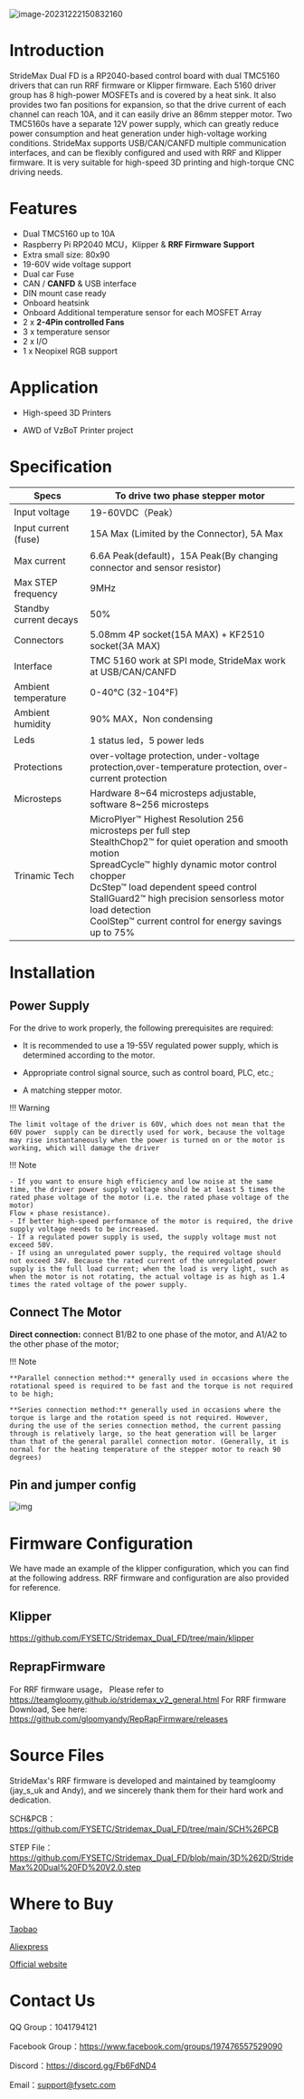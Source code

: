 
![image-20231222150832160](images/StrideMax_on_DIN.png)



# Introduction

StrideMax Dual FD is a RP2040-based control board with dual TMC5160 drivers that can run RRF firmware or Klipper firmware. Each 5160 driver group has 8 high-power MOSFETs and is covered by a heat sink. It also provides two fan positions for expansion, so that the drive current of each channel can reach 10A, and it can easily drive an 86mm stepper motor. Two TMC5160s have a separate 12V power supply, which can greatly reduce power consumption and heat generation under high-voltage working conditions. StrideMax supports USB/CAN/CANFD multiple communication interfaces, and can be flexibly configured and used with RRF and Klipper firmware. It is very suitable for high-speed 3D printing and high-torque CNC driving needs.



# Features

- Dual TMC5160 up to 10A
- Raspberry Pi RP2040 MCU，Klipper & **RRF Firmware Support**
- Extra small size: 80x90
- 19-60V wide voltage support
- Dual car Fuse 
- CAN / **CANFD** & USB interface
- DIN mount case ready
- Onboard heatsink
- Onboard Additional temperature sensor for each MOSFET Array
- 2 x **2-4Pin controlled Fans**
- 3 x temperature sensor
- 2 x I/O
- 1 x Neopixel RGB support

# Application

- High-speed 3D Printers

- AWD of VzBoT Printer project 

# Specification

| Specs                  | To drive two phase stepper motor                             |
| ---------------------- | ------------------------------------------------------------ |
| Input voltage          | 19-60VDC（Peak）                                             |
| Input current (fuse)   | 15A Max (Limited by the Connector), 5A Max                   |
| Max current            | 6.6A Peak(default)，15A Peak(By changing connector and sensor resistor) |
| Max STEP frequency     | 9MHz                                                         |
| Standby current decays | 50%                                                          |
| Connectors             | 5.08mm 4P socket(15A MAX) + KF2510 socket(3A MAX)            |
| Interface              | TMC 5160 work at SPI mode,  StrideMax work at USB/CAN/CANFD  |
| Ambient temperature    | 0-40°C (32-104°F)                                            |
| Ambient humidity       | 90% MAX，Non condensing                                      |
| Leds                   | 1 status led，5 power leds                                   |
| Protections            | over-voltage protection, under-voltage protection,over-temperature protection, over-current protection |
| Microsteps             | Hardware 8~64 microsteps adjustable, software 8~256 microsteps |
| Trinamic Tech          | MicroPlyer™ Highest Resolution 256 microsteps per full step<br/>StealthChop2™ for quiet operation and smooth motion<br/>SpreadCycle™ highly dynamic motor control chopper<br/>DcStep™ load dependent speed control<br/>StallGuard2™ high precision sensorless motor load detection<br/>CoolStep™ current control for energy savings up to 75%<br/> |

# Installation

## Power Supply

For the drive to work properly, the following prerequisites are required:

- It is recommended to use a 19-55V regulated power supply, which is determined according to the motor. 

- Appropriate control signal source, such as control board, PLC, etc.;

- A matching stepper motor.

!!! Warning

    The limit voltage of the driver is 60V, which does not mean that the 60V power  supply can be directly used for work, because the voltage may rise instantaneously when the power is turned on or the motor is working, which will damage the driver

!!! Note

    - If you want to ensure high efficiency and low noise at the same time, the driver power supply voltage should be at least 5 times the rated phase voltage of the motor (i.e. the rated phase voltage of the motor)
    Flow × phase resistance).
    - If better high-speed performance of the motor is required, the drive supply voltage needs to be increased.
    - If a regulated power supply is used, the supply voltage must not exceed 50V.
    - If using an unregulated power supply, the required voltage should not exceed 34V. Because the rated current of the unregulated power supply is the full load current; when the load is very light, such as when the motor is not rotating, the actual voltage is as high as 1.4 times the rated voltage of the power supply.

## Connect The Motor

**Direct connection:** connect B1/B2 to one phase of the motor, and A1/A2 to the other phase of the motor;

!!! Note

    **Parallel connection method:** generally used in occasions where the rotational speed is required to be fast and the torque is not required to be high;
    
    **Series connection method:** generally used in occasions where the torque is large and the rotation speed is not required. However, during the use of the series connection method, the current passing through is relatively large, so the heat generation will be larger than that of the general parallel connection motor. (Generally, it is normal for the heating temperature of the stepper motor to reach 90 degrees)

## Pin and jumper config

![img](assets/image-20231222183712370.png)
# Firmware Configuration
We have made an example of the klipper configuration, which you can find at the following address. RRF firmware and configuration are also provided for reference.
## Klipper

https://github.com/FYSETC/Stridemax_Dual_FD/tree/main/klipper

##  ReprapFirmware



For RRF firmware usage， Please refer to https://teamgloomy.github.io/stridemax_v2_general.html
         For RRF firmware Download, See here: https://github.com/gloomyandy/RepRapFirmware/releases

# Source Files

StrideMax's RRF firmware is developed and maintained by teamgloomy (jay_s_uk and Andy), and we sincerely thank them for their hard work and dedication.

SCH&PCB：https://github.com/FYSETC/Stridemax_Dual_FD/tree/main/SCH%26PCB

STEP File：https://github.com/FYSETC/Stridemax_Dual_FD/blob/main/3D%262D/StrideMax%20Dual%20FD%20V2.0.step

# Where to Buy

[Taobao]()

[Aliexpress](https://www.aliexpress.com/item/3256806165718828.html)

[Official website]()

# Contact Us

QQ Group：1041794121

Facebook Group：https://www.facebook.com/groups/197476557529090

Discord：https://discord.gg/Fb6FdND4

Email：support@fysetc.com
